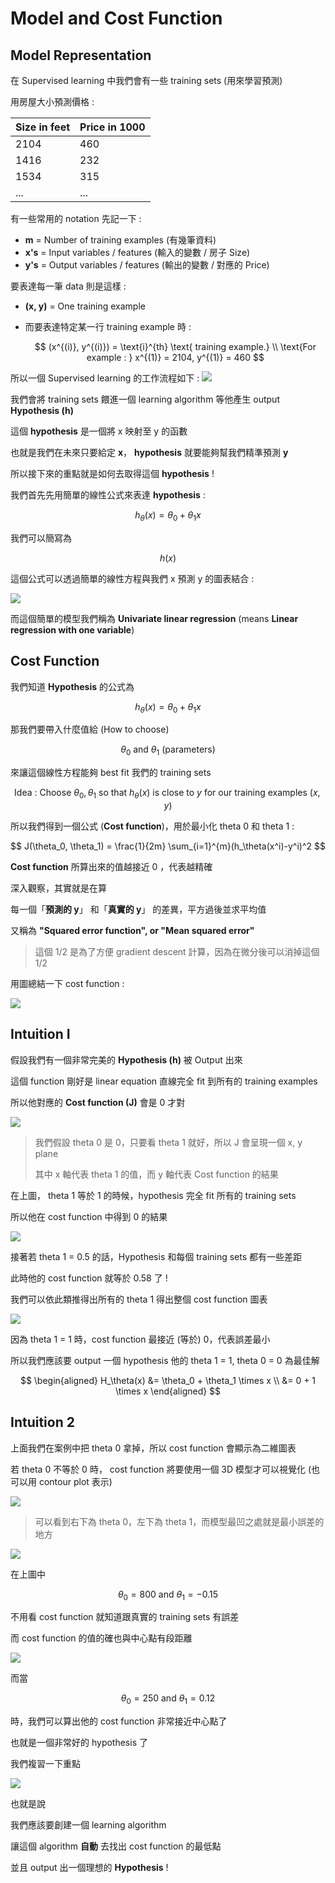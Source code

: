 # Model and Cost Function

## Model Representation

在 Supervised learning 中我們會有一些 training sets \(用來學習預測\)

用房屋大小預測價格 :

| Size in feet | Price in 1000 |
| :--- | :--- |
| 2104 | 460 |
| 1416 | 232 |
| 1534 | 315 |
| ... | ... |

有一些常用的 notation 先記一下 :

* **m** = Number of training examples \(有幾筆資料\)
* **x's** = Input variables / features \(輸入的變數 / 房子 Size\)
* **y's** = Output variables / features \(輸出的變數 / 對應的 Price\)

要表達每一筆 data 則是這樣 :

* **\(x, y\)** = One training example
* 而要表達特定某一行 training example 時 :

  $$
  (x^{(i)}, y^{(i)}) = \text{i}^{th} \text{ training example.}
  \\
  \text{For example : }
  x^{(1)} = 2104, y^{(1)} = 460
  $$

所以一個 Supervised learning 的工作流程如下 : ![](../../.gitbook/assets/supervised.png)

我們會將 training sets 餵進一個 learning algorithm 等他產生 output **Hypothesis \(h\)**

這個 **hypothesis** 是一個將 x 映射至 y 的函數

也就是我們在未來只要給定 **x**， **hypothesis** 就要能夠幫我們精準預測 **y**

所以接下來的重點就是如何去取得這個 **hypothesis** !

我們首先先用簡單的線性公式來表達 **hypothesis** :

$$
h_\theta(x) = \theta_0 + \theta_1x
$$

我們可以簡寫為

$$
h(x)
$$

這個公式可以透過簡單的線性方程與我們 x 預測 y 的圖表結合 :

![](../../.gitbook/assets/linear_regression.png)

而這個簡單的模型我們稱為 **Univariate linear regression** \(means **Linear regression with one variable**\)

## Cost Function

我們知道 **Hypothesis** 的公式為

$$
h_\theta(x) = \theta_0 + \theta_1x
$$

那我們要帶入什麼值給 \(How to choose\)

$$
\theta_0 \text{ and } \theta_1 \text{ (parameters)}
$$

來讓這個線性方程能夠 best fit 我們的 training sets

$$
\text{Idea : Choose } \theta_0, \theta_1 \text{ so that } h_\theta(x) \text{ is close to } y \text{ for our training examples } (x, y)
$$

所以我們得到一個公式 \(**Cost function**\)，用於最小化 theta 0 和 theta 1 :

$$
J(\theta_0, \theta_1) = \frac{1}{2m} \sum_{i=1}^{m}(h_\theta(x^i)-y^i)^2
$$

**Cost function** 所算出來的值越接近 0 ，代表越精確

深入觀察，其實就是在算

每一個「**預測的 y**」 和「**真實的 y**」 的差異，平方過後並求平均值

又稱為 **"Squared error function", or "Mean squared error"**

> 這個 1/2 是為了方便 gradient descent 計算，因為在微分後可以消掉這個 1/2

用圖總結一下 cost function :

![](../../.gitbook/assets/cost_function.png)

## Intuition I

假設我們有一個非常完美的 **Hypothesis \(h\)** 被 Output 出來

這個 function 剛好是 linear equation 直線完全 fit 到所有的 training examples

所以他對應的 **Cost function \(J\)** 會是 0 才對

![](../../.gitbook/assets/intuition1.png)

> 我們假設 theta 0 是 0，只要看 theta 1 就好，所以 J 會呈現一個 x, y plane
>
> 其中 x 軸代表 theta 1 的值，而 y 軸代表 Cost function 的結果

在上圖， theta 1 等於 1 的時候，hypothesis 完全 fit 所有的 training sets

所以他在 cost function 中得到 0 的結果

![](../../.gitbook/assets/intuition2.png)

接著若 theta 1 = 0.5 的話，Hypothesis 和每個 training sets 都有一些差距

此時他的 cost function 就等於 0.58 了 !

我們可以依此類推得出所有的 theta 1 得出整個 cost function 圖表

![](../../.gitbook/assets/intuition3.png)

因為 theta 1 = 1 時，cost function 最接近 \(等於\) 0，代表誤差最小

所以我們應該要 output 一個 hypothesis 他的 theta 1 = 1, theta 0 = 0 為最佳解

$$
\begin{aligned}
H_\theta(x) &= \theta_0 + \theta_1 \times x \\
&= 0 + 1 \times x
\end{aligned}
$$

## Intuition 2

上面我們在案例中把 theta 0 拿掉，所以 cost function 會顯示為二維圖表

若 theta 0 不等於 0 時， cost function 將要使用一個 3D 模型才可以視覺化 \(也可以用 contour plot 表示\)

![](../../.gitbook/assets/two_variables_cost_function_model.png)

> 可以看到右下為 theta 0，左下為 theta 1，而模型最凹之處就是最小誤差的地方

![](../../.gitbook/assets/contour1.png)

在上圖中

$$
\theta_0 = 800 \text{ and } \theta_1 = -0.15
$$

不用看 cost function 就知道跟真實的 training sets 有誤差

而 cost function 的值的確也與中心點有段距離

![](../../.gitbook/assets/contour2.png)

而當

$$
\theta_0 = 250 \text{ and } \theta_1 = 0.12
$$

時，我們可以算出他的 cost function 非常接近中心點了

也就是一個非常好的 hypothesis 了

我們複習一下重點

![](../../.gitbook/assets/model_goal.png)

也就是說

我們應該要創建一個 learning algorithm

讓這個 algorithm **自動** 去找出 cost function 的最低點

並且 output 出一個理想的 **Hypothesis** !

